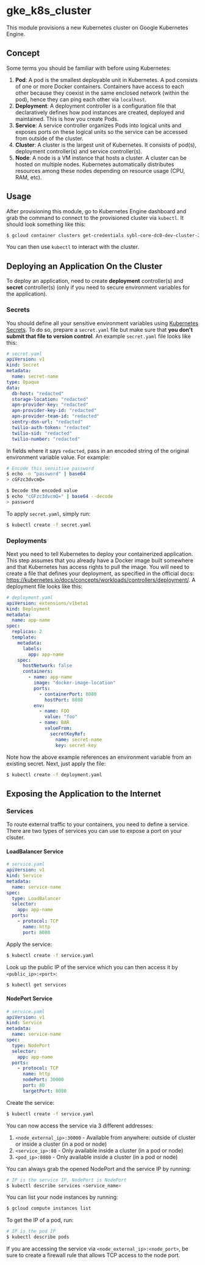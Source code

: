 # gke_k8s_cluster

This module provisions a new Kubernetes cluster on Google Kubernetes Engine.

## Concept

Some terms you should be familiar with before using Kubernetes:

1. **Pod**: A pod is the smallest deployable unit in Kubernetes. A pod consists of one or more Docker containers. Containers have access to each other because they coexist in the same enclosed network (within the pod), hence they can ping each other via `localhost`.
2. **Deployment**: A deployment controller is a configuration file that declaratively defines how pod instances are created, deployed and maintained. This is how you create Pods.
3. **Service**: A service controller organizes Pods into logical units and exposes ports on these logical units so the service can be accessed from outside of the cluster.
4. **Cluster**: A cluster is the largest unit of Kubernetes. It consists of pod(s), deployment controller(s) and service controller(s).
5. **Node**: A node is a VM instance that hosts a cluster. A cluster can be hosted on multiple nodes. Kubernetes automatically distributes resources among these nodes depending on resource usage (CPU, RAM, etc).

## Usage

After provisioning this module, go to Kubernetes Engine dashboard and grab the command to connect to the provisioned cluster via `kubectl`. It should look something like this:

```sh
$ gcloud container clusters get-credentials sybl-core-dc0-dev-cluster-2641b9bb --zone us-central1-a --project sybl-core
```

You can then use `kubectl` to interact with the cluster.

## Deploying an Application On the Cluster

To deploy an application, need to create **deployment** controller(s) and **secret** controller(s) (only if you need to secure environment variables for the application).

### Secrets

You should define all your sensitive environment variables using [Kubernetes Secrets](https://kubernetes.io/docs/concepts/configuration/secret/). To do so, prepare a `secret.yaml` file but make sure that **you don't submit that file to version control**. An example `secret.yaml` file looks like this:

```yaml
# secret.yaml
apiVersion: v1
kind: Secret
metadata:
  name: secret-name
type: Opaque
data:
  db-host: "redacted"
  storage-location: "redacted"
  apn-provider-key: "redacted"
  apn-provider-key-id: "redacted"
  apn-provider-team-id: "redacted"
  sentry-dsn-url: "redacted"
  twilio-auth-token: "redacted"
  twilio-sid: "redacted"
  twilio-number: "redacted"
```

In fields where it says `redacted`, pass in an encoded string of the original environment variable value. For example:

```sh
# Encode this sensitive password
$ echo -n "password" | base64
> cGFzc3dvcmQ=

$ Decode the encoded value
$ echo "cGFzc3dvcmQ=" | base64 --decode
> password
```

To apply `secret.yaml`, simply run:

```sh
$ kubectl create -f secret.yaml
```

### Deployments

Next you need to tell Kubernetes to deploy your containerized application. This step assumes that you already have a Docker image built somewhere and that Kubernetes has access rights to pull the image. You will need to create a file that defines your deployment, as specified in the official docs: https://kubernetes.io/docs/concepts/workloads/controllers/deployment/. A deployment file looks like this:

```yaml
# deployment.yaml
apiVersion: extensions/v1beta1
kind: Deployment
metadata:
  name: app-name
spec:
  replicas: 2
  template:
    metadata:
      labels:
        app: app-name
    spec:
      hostNetwork: false
      containers:
        - name: app-name
          image: "docker-image-location"
          ports:
            - containerPort: 8080
              hostPort: 8080
          env:
            - name: FOO
              value: "foo"
            - name: BAR
              valueFrom:
                secretKeyRef:
                  name: secret-name
                  key: secret-key
```

Note how the above example references an environment variable from an existing secret. Next, just apply the file:

```sh
$ kubectl create -f deployment.yaml
```

## Exposing the Application to the Internet

### Services

To route external traffic to your containers, you need to define a service. There are two types of services you can use to expose a port on your clsuter.

#### LoadBalancer Service

```yaml
# service.yaml
apiVersion: v1
kind: Service
metadata:
  name: service-name
spec:
  type: LoadBalancer
  selector:
    app: app-name
  ports:
    - protocol: TCP
      name: http
      port: 8080
```

Apply the service:

```sh
$ kubectl create -f service.yaml
```

Look up the public IP of the service which you can then access it by `<public_ip>:<port>`:

```sh
$ kubectl get services
```

#### NodePort Service

```yaml
# service.yaml
apiVersion: v1
kind: Service
metadata:
  name: service-name
spec:
  type: NodePort
  selector:
    app: app-name
  ports:
    - protocol: TCP
      name: http
      nodePort: 30000
      port: 80
      targetPort: 8080
```

Create the service:

```sh
$ kubectl create -f service.yaml
```

You can now access the service via 3 different addresses:

1. `<node_external_ip>:30000` - Available from anywhere: outside of cluster or inside a cluster (in a pod or node)
2. `<service_ip>:80` - Only available inside a cluster (in a pod or node)
3. `<pod_ip>:8080` - Only available inside a cluster (in a pod or node)

You can always grab the opened NodePort and the service IP by running:

```sh
# IP is the service IP, NodePort is NodePort
$ kubectl describe services <service_name>
```

You can list your node instances by running:

```sh
$ gcloud compute instances list
```

To get the IP of a pod, run:

```sh
# IP is the pod IP
$ kubectl describe pods
```

If you are accessing the service via `<node_external_ip>:<node_port>`, be sure to create a firewall rule that allows TCP access to the node port.